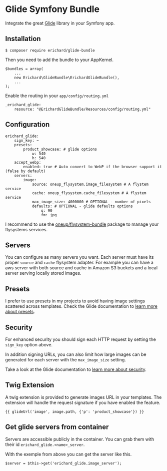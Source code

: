 Glide Symfony Bundle
====================

Integrate the great [Glide](http://glide.thephpleague.com/) library in your Symfony app.

Installation
------------

```
$ composer require erichard/glide-bundle
```

Then you need to add the bundle to your AppKernel.

```
$bundles = array(
    ...
    new Erichard\GlideBundle\ErichardGlideBundle(),
    ...
);
```

Enable the routing in your `app/config/routing.yml`

```
_erichard_glide:
    resource: "@ErichardGlideBundle/Resources/config/routing.yml"
```

Configuration
-------------

```
erichard_glide:
    sign_key: ~
    presets:
        product_showcase: # glide options
            w: 540
            h: 540
    accept_webp:
        enabled: true # Auto convert to WebP if the browser support it (false by default)
    servers:
        image:
            source: oneup_flysystem.image_filesystem # A flystem service
            cache: oneup_flysystem.cache_filesystem # A flystem service
            max_image_size: 4000000 # OPTIONAL - number of pixels
            defaults: # OPTIONAL - glide defaults options
                q: 90
                fm: jpg

```

I recommend to use the [oneup/flysystem-bundle](https://github.com/1up-lab/OneupFlysystemBundle) package to manage your flysystems services.

Servers
-------

You can configure as many servers you want. Each server must have its proper `source` and `cache` flysystem adapter. For example you can have a aws server with both source and cache in Amazon S3 buckets and a local server serving locally stored images.

Presets
-------

I prefer to use presets in my projects to avoid having image settings scattered across templates. Check the Glide documentation to [learn more about presets](http://glide.thephpleague.com/1.0/config/defaults-and-presets/).

Security
--------

For enhanced security you should sign each HTTP request by setting the `sign_key` option above.

In addition signing URLs, you can also limit how large images can be generated for each server with the `max_image_size` setting.

Take a look at the Glide documentation to [learn more about security](http://glide.thephpleague.com/1.0/config/security/).

Twig Extension
--------------

A twig extension is provided to generate images URL in your templates. The extension will handle the request signature if you have enabled the feature.

```
{{ glideUrl('image', image.path, {'p': 'product_showcase'}) }}
```

Get glide servers from container
--------------------------------

Servers are accessible publicly in the container. You can grab them with their id `erichard_glide.<name>_server`.

With the exemple from above you can get the server like this.

```
$server = $this->get('erichard_glide.image_server');
```
